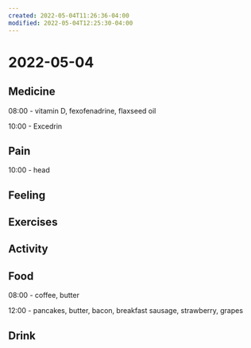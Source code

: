 ```yaml
---
created: 2022-05-04T11:26:36-04:00
modified: 2022-05-04T12:25:30-04:00
---
```


# 2022-05-04

## Medicine

08:00 - vitamin D, fexofenadrine, flaxseed oil

10:00 - Excedrin


## Pain

10:00 - head


## Feeling


## Exercises


## Activity


## Food

08:00 - coffee, butter

12:00 - pancakes, butter, bacon, breakfast sausage, strawberry, grapes


## Drink
